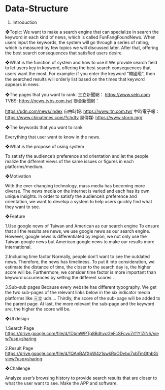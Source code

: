 # Data-Structure
1. Introduction 

❖Topic: 
We want to make a search engine that can specialize in search the keyword in each kind of news, which is called FunFangFoundNews. 
When users input the keywords, the system will go through a series of rating, which is measured by few topics we will discussed later. After that, offering the best search consequences that satisfied users desire. 
  
❖What is the function of system and how to use it 
We provide search field to let users key in keyword, offering the best search consequences that users want the most. 
For example: if you enter the keyword "韓國瑜", then the searched results will orderly list based on the times that keyword appears in news. 
  
❖The pages that you want to rank: 
三立新聞網： 
https://www.setn.com 
TVBS: 
https://news.tvbs.com.tw/ 
聯合新聞網： 

 
https://udn.com/news/index 
自由時報: 
https://www.ltn.com.tw/ 
中時電子報： 
https://www.chinatimes.com/?chdtv 
風傳媒: 
https://www.storm.mg/ 

❖The keywords that you want to rank 

 Everything that user want to know in the news. 
 
❖What is the propose of using system 

To satisfy the audience’s preference and orientation and let the people realize the different views of the same issues or figures in each platforms/medium. 
  
❖Motivation

With the ever-changing technology, mass media has becoming more diverse. The news media on the internet is varied and each has its own unique insights. In order to satisfy the audience’s preference and orientation, we want to develop a system to help users quickly find what they want to see.

❖Feature

1.Use google news of Taiwan and American as our search engine 
 To ensure that all the results are news, we use google news as our search engine. However, google news is differentiated by region, we not only use the Taiwan google news but American google news to make our results more international.  

2.Including time factor 
Normally, people don’t  want to see the outdated news. Therefore, the news has timeliness. To put it into consideration, we estimate the distance of time, the closer to the search day is, the higher score will be. Furthermore, we consider time factor is more important than keyword occurrences by setting  the different scores . 

3.Sub-sub pages 
 Because every website has different typography. We get the two sub-pages of the relevant links below in the six indicator media platforms like 三立 udn…. Thirdly, the score of the sub-page will be added to the parent page.  At last, the more relevant the sub-page and the keyword are, the higher the score will be. 

❖UI design

 1.Search Page
 https://drive.google.com/file/d/1DbmWPTg8BdhvcGeFcSFcvu7rf1YlZiNh/view?usp=sharing
 
 2.Result Page
 https://drive.google.com/file/d/1QAnBAfXpW4z1swkRxODvbo7xbTmGthbG/view?usp=sharing
 
❖Challenge 

Analyze user’s browsing history to provide search results that are closer to what the 
user want to see. 
Make the APP and software. 
